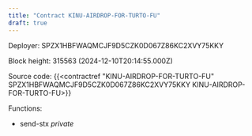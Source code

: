 ```yaml
---
title: "Contract KINU-AIRDROP-FOR-TURTO-FU"
draft: true
---
```

Deployer: SPZX1HBFWAQMCJF9D5CZK0D067Z86KC2XVY75KKY


 



Block height: 315563 (2024-12-10T20:14:55.000Z)

Source code: {{<contractref "KINU-AIRDROP-FOR-TURTO-FU" SPZX1HBFWAQMCJF9D5CZK0D067Z86KC2XVY75KKY KINU-AIRDROP-FOR-TURTO-FU>}}

Functions:

* send-stx _private_
